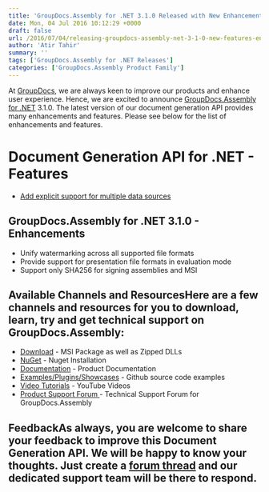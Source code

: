 ```yaml
---
title: 'GroupDocs.Assembly for .NET 3.1.0 Released with New Enhancements'
date: Mon, 04 Jul 2016 10:12:29 +0000
draft: false
url: /2016/07/04/releasing-groupdocs-assembly-net-3-1-0-new-features-enhancements/
author: 'Atir Tahir'
summary: ''
tags: ['GroupDocs.Assembly for .NET Releases']
categories: ['GroupDocs.Assembly Product Family']
---
```


[](http://groupdocs.com/dot-net/document-assembly-library)

At [GroupDocs](http://www.groupdocs.com "GroupDocs"), we are always keen to improve our products and enhance user experience. Hence, we are excited to announce [GroupDocs.Assembly for .NET](http://www.groupdocs.com/products/assembly/net "GroupDocs.Assembly for .NET") 3.1.0. The latest version of our document generation API provides many enhancements and features. Please see below for the list of enhancements and features.

# Document Generation API for .NET - Features

*   [Add explicit support for multiple data sources](http://www.groupdocs.com/docs/display/assemblynet/Working+with+Multiple+Data+Sources)

## GroupDocs.Assembly for .NET 3.1.0 - Enhancements

*   Unify watermarking across all supported file formats
*   Provide support for presentation file formats in evaluation mode
*   Support only SHA256 for signing assemblies and MSI

## Available Channels and ResourcesHere are a few channels and resources for you to download, learn, try and get technical support on GroupDocs.Assembly:

*   [Download](http://www.groupdocs.com/downloads/assembly/net "GroupDocs.Assembly for .NET Downloads") - MSI Package as well as Zipped DLLs
*   [NuGet](https://www.nuget.org/packages/GroupDocs.Assembly/3.1.0 "Document Generation for .NET NuGet") - Nuget Installation
*   [Documentation](http://groupdocs.com/docs/display/assemblynet/Getting+Started "GroupDocs.Assembly for .NET Documentation") - Product Documentation
*   [Examples/Plugins/Showcases](https://github.com/groupdocsassembly/GroupDocs_Assembly_NET "Document Generation for .NET examples and showcases") - Github source code examples
*   [Video Tutorials](https://www.youtube.com/channel/UCfKGAWJDtyZ1s1sD9VCGWFw/playlists?sort=dd&view=1&shelf_id=0 ".NET document generation API video tutorials") - YouTube Videos
*   [Product Support Forum ](http://groupdocs.com/Community/forums/groupdocs.assembly-product-family/8/showforum.aspx "GroupDocs.Assembly for .NET Support forum")\- Technical Support Forum for GroupDocs.Assembly

## FeedbackAs always, you are welcome to share your feedback to improve this **Document Generation API**. We will be happy to know your thoughts. Just create a [forum thread](http://groupdocs.com/Community/forums/groupdocs.assembly-product-family/8/showforum.aspx "Technical Support Forum") and our dedicated support team will be there to respond.





